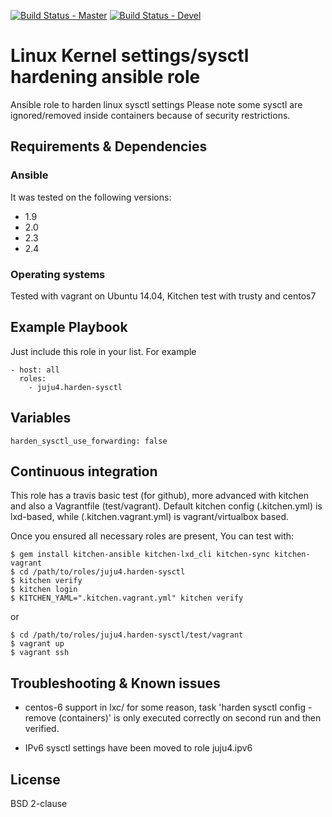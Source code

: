 [![Build Status - Master](https://travis-ci.org/juju4/ansible-harden-sysctl.svg?branch=master)](https://travis-ci.org/juju4/ansible-harden-sysctl)
[![Build Status - Devel](https://travis-ci.org/juju4/ansible-harden-sysctl.svg?branch=devel)](https://travis-ci.org/juju4/ansible-harden-sysctl/branches)
# Linux Kernel settings/sysctl hardening ansible role

Ansible role to harden linux sysctl settings
Please note some sysctl are ignored/removed inside containers because of security restrictions.

## Requirements & Dependencies

### Ansible
It was tested on the following versions:
 * 1.9
 * 2.0
 * 2.3
 * 2.4

### Operating systems

Tested with vagrant on Ubuntu 14.04, Kitchen test with trusty and centos7

## Example Playbook

Just include this role in your list.
For example

```
- host: all
  roles:
    - juju4.harden-sysctl
```

## Variables

```
harden_sysctl_use_forwarding: false

```

## Continuous integration

This role has a travis basic test (for github), more advanced with kitchen and also a Vagrantfile (test/vagrant).
Default kitchen config (.kitchen.yml) is lxd-based, while (.kitchen.vagrant.yml) is vagrant/virtualbox based.

Once you ensured all necessary roles are present, You can test with:
```
$ gem install kitchen-ansible kitchen-lxd_cli kitchen-sync kitchen-vagrant
$ cd /path/to/roles/juju4.harden-sysctl
$ kitchen verify
$ kitchen login
$ KITCHEN_YAML=".kitchen.vagrant.yml" kitchen verify
```
or
```
$ cd /path/to/roles/juju4.harden-sysctl/test/vagrant
$ vagrant up
$ vagrant ssh
```

## Troubleshooting & Known issues

* centos-6 support in lxc/
for some reason, task 'harden sysctl config - remove (containers)' is only executed correctly on second run and then verified.

* IPv6 sysctl settings have been moved to role juju4.ipv6

## License

BSD 2-clause


